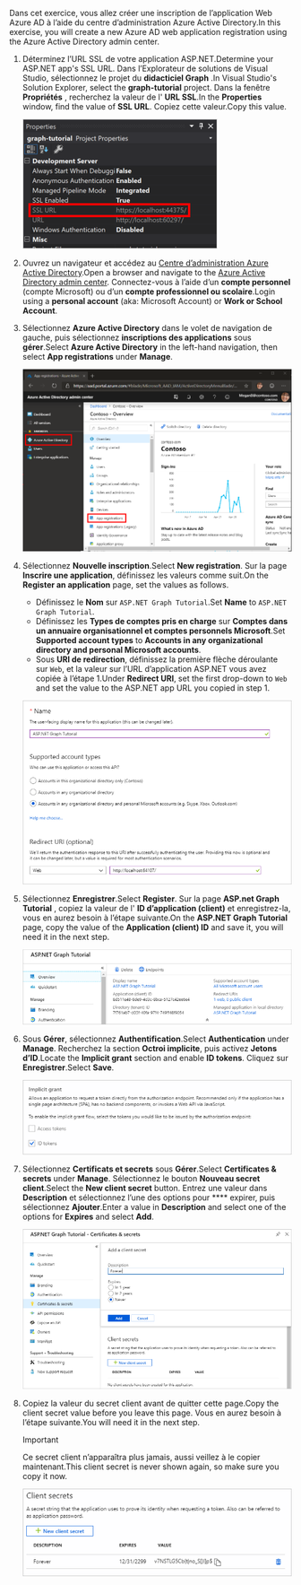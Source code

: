 <!-- markdownlint-disable MD002 MD041 -->

<span data-ttu-id="ee2b4-101">Dans cet exercice, vous allez créer une inscription de l’application Web Azure AD à l’aide du centre d’administration Azure Active Directory.</span><span class="sxs-lookup"><span data-stu-id="ee2b4-101">In this exercise, you will create a new Azure AD web application registration using the Azure Active Directory admin center.</span></span>

1. <span data-ttu-id="ee2b4-102">Déterminez l’URL SSL de votre application ASP.NET.</span><span class="sxs-lookup"><span data-stu-id="ee2b4-102">Determine your ASP.NET app's SSL URL.</span></span> <span data-ttu-id="ee2b4-103">Dans l’Explorateur de solutions de Visual Studio, sélectionnez le projet du **didacticiel Graph** .</span><span class="sxs-lookup"><span data-stu-id="ee2b4-103">In Visual Studio's Solution Explorer, select the **graph-tutorial** project.</span></span> <span data-ttu-id="ee2b4-104">Dans la fenêtre **Propriétés** , recherchez la valeur de l' **URL SSL**.</span><span class="sxs-lookup"><span data-stu-id="ee2b4-104">In the **Properties** window, find the value of **SSL URL**.</span></span> <span data-ttu-id="ee2b4-105">Copiez cette valeur.</span><span class="sxs-lookup"><span data-stu-id="ee2b4-105">Copy this value.</span></span>

    ![Capture d’écran de la fenêtre Propriétés de Visual Studio](./images/vs-project-url.png)

1. <span data-ttu-id="ee2b4-107">Ouvrez un navigateur et accédez au [Centre d’administration Azure Active Directory](https://aad.portal.azure.com).</span><span class="sxs-lookup"><span data-stu-id="ee2b4-107">Open a browser and navigate to the [Azure Active Directory admin center](https://aad.portal.azure.com).</span></span> <span data-ttu-id="ee2b4-108">Connectez-vous à l’aide d’un **compte personnel** (compte Microsoft) ou d’un **compte professionnel ou scolaire**.</span><span class="sxs-lookup"><span data-stu-id="ee2b4-108">Login using a **personal account** (aka: Microsoft Account) or **Work or School Account**.</span></span>

1. <span data-ttu-id="ee2b4-109">Sélectionnez **Azure Active Directory** dans le volet de navigation de gauche, puis sélectionnez **inscriptions des applications** sous **gérer**.</span><span class="sxs-lookup"><span data-stu-id="ee2b4-109">Select **Azure Active Directory** in the left-hand navigation, then select **App registrations** under **Manage**.</span></span>

    ![<span data-ttu-id="ee2b4-110">Capture d’écran des inscriptions d’application</span><span class="sxs-lookup"><span data-stu-id="ee2b4-110">A screenshot of the App registrations</span></span> ](./images/aad-portal-app-registrations.png)

1. <span data-ttu-id="ee2b4-111">Sélectionnez **Nouvelle inscription**.</span><span class="sxs-lookup"><span data-stu-id="ee2b4-111">Select **New registration**.</span></span> <span data-ttu-id="ee2b4-112">Sur la page **Inscrire une application**, définissez les valeurs comme suit.</span><span class="sxs-lookup"><span data-stu-id="ee2b4-112">On the **Register an application** page, set the values as follows.</span></span>

    - <span data-ttu-id="ee2b4-113">Définissez le **Nom** sur `ASP.NET Graph Tutorial`.</span><span class="sxs-lookup"><span data-stu-id="ee2b4-113">Set **Name** to `ASP.NET Graph Tutorial`.</span></span>
    - <span data-ttu-id="ee2b4-114">Définissez les **Types de comptes pris en charge** sur **Comptes dans un annuaire organisationnel et comptes personnels Microsoft**.</span><span class="sxs-lookup"><span data-stu-id="ee2b4-114">Set **Supported account types** to **Accounts in any organizational directory and personal Microsoft accounts**.</span></span>
    - <span data-ttu-id="ee2b4-115">Sous **URI de redirection**, définissez la première flèche déroulante sur `Web`, et la valeur sur l’URL d’application ASP.NET vous avez copiée à l’étape 1.</span><span class="sxs-lookup"><span data-stu-id="ee2b4-115">Under **Redirect URI**, set the first drop-down to `Web` and set the value to the ASP.NET app URL you copied in step 1.</span></span>

    ![Capture d’écran de la page inscrire une application](./images/aad-register-an-app.png)

1. <span data-ttu-id="ee2b4-117">Sélectionnez **Enregistrer**.</span><span class="sxs-lookup"><span data-stu-id="ee2b4-117">Select **Register**.</span></span> <span data-ttu-id="ee2b4-118">Sur la page **ASP.net Graph Tutorial** , copiez la valeur de l' **ID d’application (client)** et enregistrez-la, vous en aurez besoin à l’étape suivante.</span><span class="sxs-lookup"><span data-stu-id="ee2b4-118">On the **ASP.NET Graph Tutorial** page, copy the value of the **Application (client) ID** and save it, you will need it in the next step.</span></span>

    ![Capture d’écran de l’ID d’application de la nouvelle inscription de l’application](./images/aad-application-id.png)

1. <span data-ttu-id="ee2b4-120">Sous **Gérer**, sélectionnez **Authentification**.</span><span class="sxs-lookup"><span data-stu-id="ee2b4-120">Select **Authentication** under **Manage**.</span></span> <span data-ttu-id="ee2b4-121">Recherchez la section **Octroi implicite**, puis activez **Jetons d’ID**.</span><span class="sxs-lookup"><span data-stu-id="ee2b4-121">Locate the **Implicit grant** section and enable **ID tokens**.</span></span> <span data-ttu-id="ee2b4-122">Cliquez sur **Enregistrer**.</span><span class="sxs-lookup"><span data-stu-id="ee2b4-122">Select **Save**.</span></span>

    ![Capture d’écran de la section Grant implicite](./images/aad-implicit-grant.png)

1. <span data-ttu-id="ee2b4-124">Sélectionnez **Certificats et secrets** sous **Gérer**.</span><span class="sxs-lookup"><span data-stu-id="ee2b4-124">Select **Certificates & secrets** under **Manage**.</span></span> <span data-ttu-id="ee2b4-125">Sélectionnez le bouton **Nouveau secret client**.</span><span class="sxs-lookup"><span data-stu-id="ee2b4-125">Select the **New client secret** button.</span></span> <span data-ttu-id="ee2b4-126">Entrez une valeur dans **Description** et sélectionnez l’une des options pour \*\*\*\* expirer, puis sélectionnez **Ajouter**.</span><span class="sxs-lookup"><span data-stu-id="ee2b4-126">Enter a value in **Description** and select one of the options for **Expires** and select **Add**.</span></span>

    ![Capture d’écran de la boîte de dialogue Ajouter une clé secrète client](./images/aad-new-client-secret.png)

1. <span data-ttu-id="ee2b4-128">Copiez la valeur du secret client avant de quitter cette page.</span><span class="sxs-lookup"><span data-stu-id="ee2b4-128">Copy the client secret value before you leave this page.</span></span> <span data-ttu-id="ee2b4-129">Vous en aurez besoin à l’étape suivante.</span><span class="sxs-lookup"><span data-stu-id="ee2b4-129">You will need it in the next step.</span></span>

    > [!IMPORTANT]
    > <span data-ttu-id="ee2b4-130">Ce secret client n’apparaîtra plus jamais, aussi veillez à le copier maintenant.</span><span class="sxs-lookup"><span data-stu-id="ee2b4-130">This client secret is never shown again, so make sure you copy it now.</span></span>

    ![Capture d’écran de la clé secrète client récemment ajoutée](./images/aad-copy-client-secret.png)

